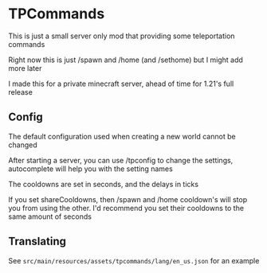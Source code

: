 # TPCommands
This is just a small server only mod that providing some teleportation commands

Right now this is just /spawn and /home (and /sethome) but I might add more later

I made this for a private minecraft server, ahead of time for 1.21's full release

## Config
The default configuration used when creating a new world cannot be changed

After starting a server, you can use /tpconfig to change the settings, autocomplete will help you with the setting names

The cooldowns are set in seconds, and the delays in ticks

If you set shareCooldowns, then /spawn and /home cooldown's will stop you from using the other. I'd recommend you set their cooldowns to the same amount of seconds

## Translating
See `src/main/resources/assets/tpcommands/lang/en_us.json` for an example
